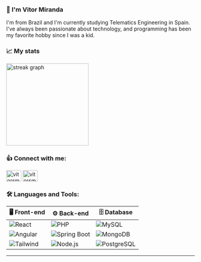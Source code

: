 


 
<h3>👋 I'm Vitor Miranda</h3>
<p> I'm from Brazil and I'm currently studying Telematics Engineering in Spain. I've always been passionate about technology, and programming has been my favorite hobby since I was a kid. </p>
<h3>📈​ My stats</h3>
<div>
  <img src="https://streak-stats.demolab.com?user=vitors-miranda&locale=en&mode=daily&theme=dark&hide_border=false&border_radius=5&order=3" height="220" alt="streak graph"  />
</div>

<h3 align="left">👍​ Connect with me:</h3>
<p align="left">
<a href="https://linkedin.com/in/vitorsmiranda" target="blank"><img align="center" src="https://raw.githubusercontent.com/rahuldkjain/github-profile-readme-generator/master/src/images/icons/Social/linked-in-alt.svg" alt="vitorsmiranda" height="30" width="40" /></a>
<a href="https://instagram.com/vitorsmiranda" target="blank"><img align="center" src="https://raw.githubusercontent.com/rahuldkjain/github-profile-readme-generator/master/src/images/icons/Social/instagram.svg" alt="vitorsmiranda" height="30" width="40" /></a>
</p>
<h3 align="left">🛠️​ Languages and Tools:</h3>

| 🖥️ Front-end               | ⚙️ Back-end               | 🗄️ Database           |
|---------------------------|---------------------------|------------------------|
| ![React](https://img.shields.io/badge/-React-61DAFB?logo=react&logoColor=white&style=flat)        | ![PHP](https://img.shields.io/badge/-PHP-777BB4?logo=php&logoColor=white&style=flat)             | ![MySQL](https://img.shields.io/badge/-MySQL-4479A1?logo=mysql&logoColor=white&style=flat)         |
| ![Angular](https://img.shields.io/badge/-Angular-DD0031?logo=angular&logoColor=white&style=flat)  | ![Spring Boot](https://img.shields.io/badge/-Spring%20Boot-6DB33F?logo=springboot&logoColor=white&style=flat) | ![MongoDB](https://img.shields.io/badge/-MongoDB-47A248?logo=mongodb&logoColor=white&style=flat)   |
| ![Tailwind](https://img.shields.io/badge/-Tailwind%20CSS-06B6D4?logo=tailwindcss&logoColor=white&style=flat) | ![Node.js](https://img.shields.io/badge/-Node.js-339933?logo=nodedotjs&logoColor=white&style=flat) | ![PostgreSQL](https://img.shields.io/badge/-PostgreSQL-4169E1?logo=postgresql&logoColor=white&style=flat) |

---
